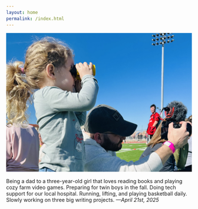 ```yaml
---
layout: home
permalink: /index.html
---
```


![Now](assets/now.jpg)

Being a dad to a three-year-old girl that loves reading books and playing cozy farm video games. Preparing for twin boys in the fall. Doing tech support for our local hospital. Running, lifting, and playing basketball daily. Slowly working on three big writing projects. *—April 21st, 2025*

